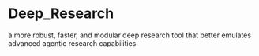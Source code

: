 # Deep_Research
a more robust, faster, and modular deep research tool that better emulates advanced agentic research capabilities
